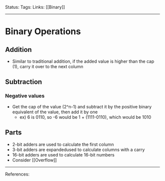 Status:
Tags:
Links: [[Binary]]
___
# Binary Operations
## Addition
- Similar to traditional addition, if the added value is higher than the cap (1), carry it over to the next column
## Subtraction
### Negative values
- Get the cap of the value (2^n-1) and subtract it by the positive binary equivalent of the value, then add it by one 
	- ex) 6 is 0110, so -6 would be 1 + (1111-0110), which would be 1010
## Parts
- 2-bit adders are used to calculate the first column
- 3-bit adders are expandedused to calculate columns with a carry
- 16-bit adders are used to calculate 16-bit numbers
- Consider [[Overflow]]
___
References: